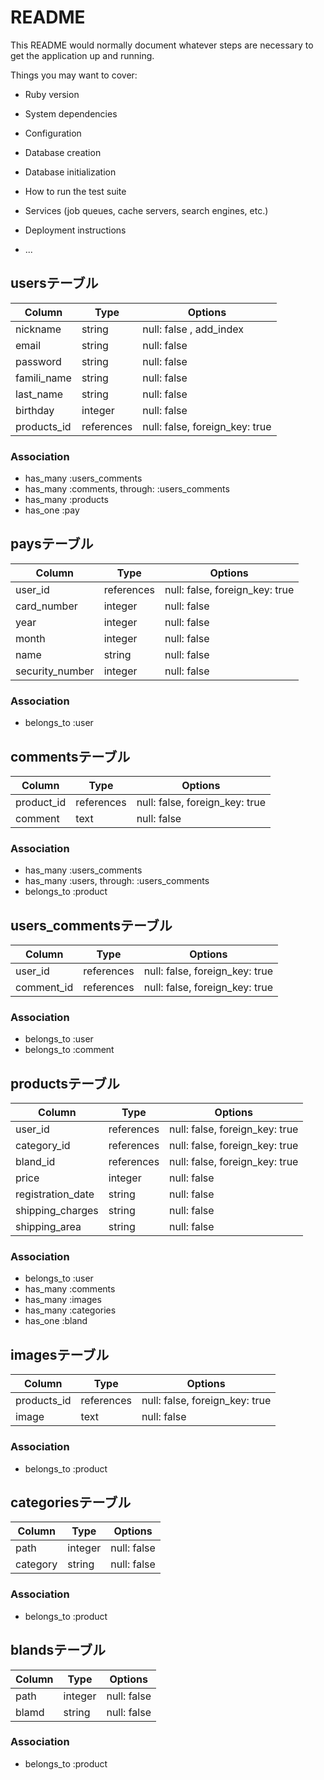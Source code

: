 # README

This README would normally document whatever steps are necessary to get the
application up and running.

Things you may want to cover:

* Ruby version

* System dependencies

* Configuration

* Database creation

* Database initialization

* How to run the test suite

* Services (job queues, cache servers, search engines, etc.)

* Deployment instructions

* ...

## usersテーブル

|Column       |Type       |Options                        |
|-------------|-----------|-------------------------------|
|nickname     |string     |null: false , add_index        |
|email        |string     |null: false                    |
|password     |string     |null: false                    |
|famili_name  |string     |null: false                    |
|last_name    |string     |null: false                    |
|birthday     |integer    |null: false                    |
|products_id  |references |null: false, foreign_key: true |

### Association
- has_many :users_comments
- has_many :comments,  through:  :users_comments
- has_many :products
- has_one  :pay


## paysテーブル

|Column          |Type        |Options                        |
|----------------|------------|-------------------------------|
|user_id         |references  |null: false, foreign_key: true |
|card_number     |integer     |null: false                    |
|year            |integer     |null: false                    |
|month           |integer     |null: false                    |
|name            |string      |null: false                    |
|security_number |integer     |null: false                    |

### Association
- belongs_to :user


## commentsテーブル

|Column          |Type        |Options                        |
|----------------|------------|-------------------------------|
|product_id      |references  |null: false, foreign_key: true |
|comment         |text        |null: false                    |

### Association
- has_many :users_comments
- has_many :users,  through:  :users_comments
- belongs_to :product


## users_commentsテーブル

|Column          |Type        |Options                        |
|----------------|------------|-------------------------------|
|user_id         |references  |null: false, foreign_key: true |
|comment_id      |references  |null: false, foreign_key: true |

### Association
- belongs_to :user
- belongs_to :comment


## productsテーブル

|Column           |Type        |Options                        |
|-----------------|------------|-------------------------------|
|user_id          |references  |null: false, foreign_key: true |
|category_id      |references  |null: false, foreign_key: true |
|bland_id         |references  |null: false, foreign_key: true |
|price            |integer     |null: false                    |
|registration_date|string      |null: false                    |
|shipping_charges |string      |null: false                    |
|shipping_area    |string      |null: false                    |

### Association
- belongs_to :user
- has_many :comments
- has_many :images
- has_many :categories
- has_one  :bland


## imagesテーブル

|Column          |Type        |Options                        |
|----------------|------------|-------------------------------|
|products_id     |references  |null: false, foreign_key: true |
|image           |text        |null: false                    |

### Association
- belongs_to :product


## categoriesテーブル

|Column          |Type        |Options                        |
|----------------|------------|-------------------------------|
|path            |integer     |null: false                    |
|category        |string      |null: false                    |

### Association
- belongs_to :product


## blandsテーブル

|Column          |Type        |Options                        |
|----------------|------------|-------------------------------|
|path            |integer     |null: false                    |
|blamd           |string      |null: false                    |

### Association
- belongs_to :product






